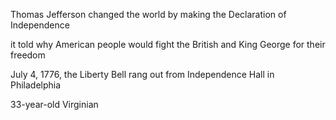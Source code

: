 Thomas Jefferson changed the world by making the Declaration of Independence

it told why American people would fight the British and King George for their freedom

July 4, 1776, the Liberty Bell rang out from Independence Hall in Philadelphia


33-year-old Virginian

